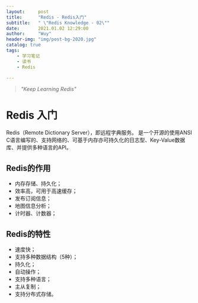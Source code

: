 ```yaml
---
layout:     post
title:      "Redis - Redis入门"
subtitle:   " \"Redis Knowledge - 02\""
date:       2021.01.02 12:29:00
author:     "Wuy"
header-img: "img/post-bg-2020.jpg"
catalog: true
tags:
    - 学习笔记
    - 读书
    - Redis

---
```


> *"Keep Learning Redis"*

# Redis 入门

Redis（Remote Dictionary Server），即远程字典服务。
是一个开源的使用ANSI C语言编写的、支持网络的、可基于内存亦可持久化的日志型、Key-Value数据库、并提供多种语言的API。

## Redis的作用

- 内存存储、持久化；
- 效率高，可用于高速缓存；
- 发布订阅信息；
- 地图信息分析；
- 计时器、计数器；

## Redis的特性

- 速度快；
- 支持多种数据结构（5种）；
- 持久化；
- 自动操作；
- 支持多种语言；
- 主从复制；
- 支持分布式存储。